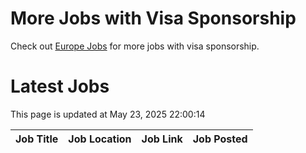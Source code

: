# More Jobs with Visa Sponsorship

Check out [Europe Jobs](https://github.com/sureshparimi/europejobs#latest-jobs) for more jobs with visa sponsorship.

# Latest Jobs

This page is updated at May 23, 2025 22:00:14

| Job Title | Job Location | Job Link | Job Posted |
| --- | --- | --- | --- |
